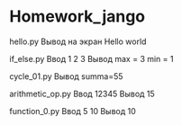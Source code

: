 # Homework_jango

hello.py
Вывод на экран Hello world

if_else.py
Ввод 1 2 3
Вывод max = 3 min = 1

cycle_01.py
Вывод summa=55

arithmetic_op.py
Ввод 12345
Вывод 15

function_0.py
Ввод 5 10
Вывод 10
